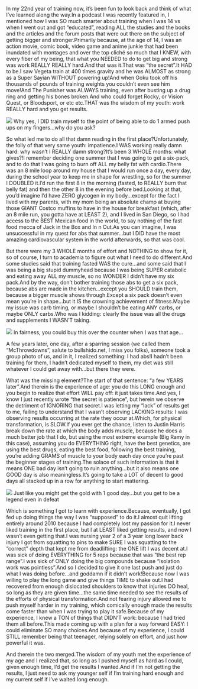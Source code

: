 In my 22nd year of training now, it’s been fun to look back and think of what I’ve learned along the way.In a podcast I was recently featured in, I mentioned how I was SO much smarter about training when I was 14 vs when I went out and got “educated”, reading ALL the studies and the books and the articles and the forum posts that were out there on the subject of getting bigger and stronger.Primarily because, at the age of 14, I was an action movie, comic book, video game and anime junkie that had been inundated with montages and over the top cliché so much that I KNEW, with every fiber of my being, that what you NEEDED to do to get big and strong was work REALLY REALLY hard.And that was it.That was “the secret”.It HAD to be.I saw Vegeta train at 400 times gravity and he was ALMOST as strong as a Super Sayian WITHOUT powering up!And when Goku took off his thousands of pounds of training weights you couldn’t even see him move!And The Punisher was ALWAYS training, even after busting up a drug ring and getting his bones broken.And who could forget Rocky, or Vision Quest, or Bloodsport, or etc etc.THAT was the wisdom of my youth: work REALLY hard and you get results.

[![](https://blogger.googleusercontent.com/img/b/R29vZ2xl/AVvXsEhJzgkDaB6ubf45jD3RRYYuQ54ggt0W05-vi6v_RZNJqKN4lWqezaaT5KBo0ZcL917_LgbFKFnHHKbiU87q8bEzdnQhd6KYHOvlMw53KAOPWAEHa9qNpQffxaP0Paak_O3u1MPPGLOjZQM/)](https://blogger.googleusercontent.com/img/b/R29vZ2xl/AVvXsEhJzgkDaB6ubf45jD3RRYYuQ54ggt0W05-vi6v_RZNJqKN4lWqezaaT5KBo0ZcL917_LgbFKFnHHKbiU87q8bEzdnQhd6KYHOvlMw53KAOPWAEHa9qNpQffxaP0Paak_O3u1MPPGLOjZQM/) Why yes, I DID train myself to the point of being able to do 1 armed push ups on my fingers...why do you ask?

So what led me to do all that damn reading in the first place?Unfortunately, the folly of that very same youth: impatience.I WAS working really damn hard: why wasn’t I REALLY damn strong?It’s been 3 WHOLE months: what gives?!I remember deciding one summer that I was going to get a six-pack, and to do that I was going to burn off ALL my belly fat with cardio.There was an 8 mile loop around my house that I would run once a day, every day, during the school year to keep me in shape for wrestling, so for the summer I DOUBLED it.I’d run the first 8 in the morning (fasted, to REALLY burn that belly fat) and then the other 8 in the evening before bed.Looking at that, you’d imagine I’d have ZERO glycogen in my body…except for the fact I lived with my parents, with my mom being an absolute champ at buying those GIANT Costco muffins to have in the house for breakfast (which, after an 8 mile run, you gotta have at LEAST 2), and I lived in San Diego, so I had access to the BEST Mexican food in the world, to say nothing of the fast food mecca of Jack in the Box and In n Out.As you can imagine, I was unsuccessful in my quest for abs that summer…but I DID have the most amazing cardiovascular system in the world afterwards, so that was cool.

But there were my 3 WHOLE months of effort and NOTHING to show for it, so of course, I turn to academia to figure out what I need to do different.And some studies said that training fasted WAS the cure…and some said that I was being a big stupid dummyhead because I was being SUPER catabolic and eating away ALL my muscle, so no WONDER I didn’t have my six pack.And by the way, don’t bother training those abs to get a six pack, because abs are made in the kitchen…except you SHOULD train them, because a bigger muscle shows through.Except a six pack doesn’t even mean you’re in shape…but it IS the crowning achievement of fitness.Maybe my issue was carb timing, or maybe I shouldn’t be eating ANY carbs, or maybe ONLY carbs.Who was I kidding: clearly the issue was all the drugs and supplements I WASN’T taking.

[![](https://blogger.googleusercontent.com/img/b/R29vZ2xl/AVvXsEiS6xNBYXxhMfYkbrlwekKVEczu_umBM6RuS37r_XmF3PTBTx0Lz0DJX7tBD_Dvhp42d8NMG8W9eKxUEbRLMj-P_8CCBx3bnwvwtHHzCPdR6nt4W-jnc72qBLvAkIcCCG8-OctHBTmFoyw/)](https://blogger.googleusercontent.com/img/b/R29vZ2xl/AVvXsEiS6xNBYXxhMfYkbrlwekKVEczu_umBM6RuS37r_XmF3PTBTx0Lz0DJX7tBD_Dvhp42d8NMG8W9eKxUEbRLMj-P_8CCBx3bnwvwtHHzCPdR6nt4W-jnc72qBLvAkIcCCG8-OctHBTmFoyw/) In fairness, you could buy this over the counter when I was that age...

A few years later, one day, after a sparring session (we called them “McThrowdowns”, salute to bullshido.net, I miss you folks), someone took a group photo of us, and in it, I realized something: I had abs!I hadn’t been training for them, I hadn’t dedicated myself to them, my diet was still whatever I could get away with…but there they were.

What was the missing element?The start of that sentence: “a few YEARS later”.And therein is the experience of age: you do this LONG enough and you begin to realize that effort WILL pay off: it just takes time.And yes, I know I just recently wrote “the secret is patience”, but herein we observe the detriment of IGNORING that secret.I was letting my “lack” of results get to me, failing to understand that I wasn’t observing LACKING results: I was observing results occurring at the rate they occur at.Which, for physical transformation, is SLOW.If you ever get the chance, listen to Justin Harris break down the rate at which the body adds muscle, because he does a much better job that I do, but using the most extreme example (Big Ramy in this case), assuming you do EVERYTHING right, have the best genetics, are using the best drugs, eating the best food, following the best training, you’re adding GRAMS of muscle to your body each day once you’re past the beginner stages of training.The solace of such information is that it means ONE bad day isn’t going to ruin anything…but it also means one GOOD day is also meaningless.It’s going to take a LOT of decent to good days all stacked up in a row for anything to start mattering.

[![](https://blogger.googleusercontent.com/img/b/R29vZ2xl/AVvXsEja0ORuJm7YmOYsWY_uE9W6cU09ZuU7UBbI5NPli69fEq7eoQ-sLih3Pzh9RHc3_26CW_LK-62FACpvfUMbrEbQ-x6wTbxcXjC9XgiDaj3vkmcX42vzMbJHyj81vmbu0YKJOlamuVFa99I/w400-h272/image.png)](https://blogger.googleusercontent.com/img/b/R29vZ2xl/AVvXsEja0ORuJm7YmOYsWY_uE9W6cU09ZuU7UBbI5NPli69fEq7eoQ-sLih3Pzh9RHc3_26CW_LK-62FACpvfUMbrEbQ-x6wTbxcXjC9XgiDaj3vkmcX42vzMbJHyj81vmbu0YKJOlamuVFa99I/) Just like you might get the gold with 1 good day...but you get to be a legend even in defeat

Which is something I got to learn with experience.Because, eventually, I got fed up doing things the way I was “supposed” to do it.I almost quit lifting entirely around 2010 because I had completely lost my passion for it.I never liked training in the first place, but I at LEAST liked getting results, and now I wasn’t even getting that.I was nursing year 2 of a 3 year long lower back injury I got from squatting to pins to make SURE I was squatting to the “correct” depth that kept me from deadlifting: the ONE lift I was decent at.I was sick of doing EVERYTHING for 5 reps because that was “the best rep range”.I was sick of ONLY doing the big compounds because “isolation work was pointless”.And so I decided to give it one last push and just do what I was doing before…and goddamn if it didn’t work!Because now I was willing to play the long game and give things TIME to shake out.I had recovered from enough dislocated shoulders to know that injuries DO heal, so long as they are given time…the same time needed to see the results of the efforts of physical transformation.And not fearing injury allowed me to push myself harder in my training, which comically enough made the results come faster than when I was trying to play it safe.Because of my experience, I knew a TON of things that DIDN’T work: because I had tried them all before.This made coming up with a plan for a way forward EASY: I could eliminate SO many choices.And because of my experience, I could STILL remember being that teenager, relying solely on effort, and just how powerful it was.

And therein the two merged.The wisdom of my youth met the experience of my age and I realized that, so long as I pushed myself as hard as I could, given enough time, I’d get the results I wanted.And if I’m not getting the results, I just need to ask my younger self if I’m training hard enough and my current self if I’ve waited long enough.